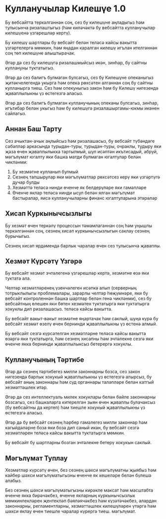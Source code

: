 # Кулланучылар Килешүе 1.0

Бу вебсайтта теркәлгәннән соң, сез бу килешүне аңладыгыз һәм тулысынча ризалаштыгыз (һәм киләчәктә бу вебсайтта кулланучылар килешүенә үзгәрешләр кертү).

Бу килешү шартлары бу вебсайт белән теләсә кайсы вакытта үзгәртелергә мөмкин, һәм яңадан каралган килешү игълан ителгәннән соң төп килешүне алыштырачак.

Әгәр дә сез бу килешүгә ризалашмыйсыз икән, зинһар, бу сайтны куллануны туктатыгыз.

Әгәр дә сез балигъ булмаган булсагыз, сез бу Килешүне опеканыгыз җитәкчелегендә укырга һәм опека рөхсәтен алганнан соң бу сайтны кулланырга тиеш. Сез һәм опекуныгыз закон һәм бу Килешү нигезендә җаваплылыкны үз өстегезгә аласыз.

Әгәр дә сез балигъ булмаган кулланучының опеканы булсагыз, зинһар, игътибар белән укыгыз һәм бу килешүгә ризалашыргамы-юкмы икәнен сайлагыз.

## Аннан Баш Тарту

Сез ачыктан-ачык аңлыйсыз һәм ризалашасыз, бу вебсайт түбәндәге сәбәпләр аркасында турыдан-туры, турыдан-туры, очраклы, тудыру яки җәза өчен җаваплылыкка тартылмый, шул исәптән икътисадый, абруй, мәгълүмат югалту яки башка матди булмаган югалтулар белән чикләнми:

1. Бу хезмәтне кулланып булмый
1. Сезнең тапшырулар яки мәгълүматлар рөхсәтсез керү яки үзгәртүгә дучар булды
1. Хезмәттә теләсә нинди өченче як белдерүләре яки гамәлләре
1. Өченче яклар теләсә нинди ысул белән ялган мәгълүмат бастыралар, яисә кулланучыларны финанс югалтуларына этәрәләр

## Хисап Куркынычсызлыгы

Бу хезмәт өчен теркәлү процессын тәмамлаганнан соң һәм уңышлы теркәлгәннән соң, сезнең хисап куркынычсызлыгын саклау сезнең бурычыгыз.

Сезнең хисап ярдәмендә барлык чаралар өчен сез тулысынча җаваплы.

## Хезмәт Күрсәтү Үзгәрә

Бу вебсайт хезмәт эчтәлегенә үзгәрешләр кертә, хезмәтне өзә яки туктата ала.

Челтәр хезмәтләренең үзенчәлеген исәпкә алып (серверның тотрыклылыгы проблемалары, зарарлы челтәр һөҗүмнәре, яки бу вебсайт контроленнән башка шартлар белән генә чикләнми), сез бу вебсайтның өлешен яки бөтен хезмәтен туктатырга яки туктатырга хокуклы дип ризалашасыз. теләсә кайсы вакытта.

Бу вебсайт вакыт-вакыт хезмәтне яңартачак һәм саклый, шуңа күрә бу вебсайт хезмәт өзелү өчен бернинди җаваплылыкны үз өстенә алмый.

Бу вебсайт сезгә күрсәтелгән хезмәтләрне теләсә кайсы вакытта өзәргә яки туктатырга, һәм сезнең хисапны һәм эчтәлекне сезгә яки өченче якка бернинди җаваплылыксыз бетерергә хокуклы.

## Кулланучының Тәртибе

Әгәр дә сезнең тәртибегез милли законнарны бозса, сез закон нигезендә барлык хокукый җаваплылыкны үз өстегезгә алырсыз, бу вебсайт аның законнары һәм суд органнары таләпләре белән катгый хезмәттәшлек итәр.

Әгәр дә сез интеллектуаль милек хокуклары белән бәйле законнарны бозсагыз, сез башкаларга китерелгән зыян өчен җаваплы булачаксыз (бу вебсайтны да кертеп) һәм тиешле хокукый җаваплылыкны үз өстегезгә аласыз.

Әгәр дә бу вебсайт сезнең һәрбер гамәлегез милли законнар һәм кагыйдәләрне боза яки боза дип саный икән, бу вебсайт сезгә хезмәтләрен теләсә кайсы вакытта туктатырга мөмкин.

Бу вебсайт бу шартларны бозган эчтәлекне бетерү хокукын саклый.

## Мәгълүмат Туплау

Хезмәтләр күрсәтү өчен, без сезнең шәхси мәгълүматны җыябыз һәм кайбер шәхси мәгълүматыгызны өченче як кешеләре белән бүлешә алабыз.

Без сезнең шәхси мәгълүматыгызны кирәкле максат һәм масштабта өченче якка бирәчәкбез, өченче якларның куркынычсызлык мөмкинлекләрен җентекләп бәяләячәкбез һәм күзәтәчәкбез, алардан законнарны, регламентларны, хезмәттәшлек килешүләрен үтәргә һәм шәхси яклау өчен тиешле чаралар күрергә тиеш. мәгълүмат.